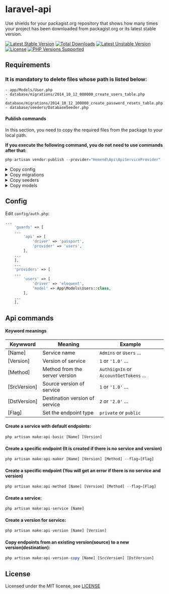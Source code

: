 # laravel-api
Use shields for your packagist.org repository that shows how many times your project has been downloaded from packagist.org or its latest stable version.

[![Latest Stable Version](http://poser.pugx.org/hemend/laravel-api/v)](https://packagist.org/packages/hemend/laravel-api)
[![Total Downloads](http://poser.pugx.org/hemend/laravel-api/downloads)](https://packagist.org/packages/hemend/laravel-api)
[![Latest Unstable Version](http://poser.pugx.org/hemend/laravel-api/v/unstable)](https://packagist.org/packages/hemend/laravel-api)
[![License](http://poser.pugx.org/hemend/laravel-api/license)](https://packagist.org/packages/hemend/laravel-api)
<a href="#tada-php-support" title="PHP Versions Supported"><img alt="PHP Versions Supported" src="https://img.shields.io/badge/php->=7.4-777bb3.svg?logoColor=white&labelColor=555555"></a>
<!-- [![PHP Version Require](http://poser.pugx.org/hemend/laravel-api/require/php)](https://packagist.org/packages/hemend/laravel-api) -->

## Requirements

### It is mandatory to delete files whose path is listed below:
```
- app/Models/User.php
- database/migrations/2014_10_12_000000_create_users_table.php
- database/migrations/2014_10_12_100000_create_password_resets_table.php
- database/seeders/DatabaseSeeder.php
```

#### Publish commands
In this section, you need to copy the required files from the package to your local path.

**If you execute the following command, you do not need to use commands after that:**
```php
php artisan vendor:publish --provider="Hemend\Api\ApiServiceProvider" --tag=api
```
<details><summary>Copy config</summary>

> php artisan vendor:publish --provider="Hemend\Api\ApiServiceProvider" --tag=config
</details>

<details><summary>Copy migrations</summary>

> php artisan vendor:publish --provider="Hemend\Api\ApiServiceProvider" --tag=migrations
</details>

<details><summary>Copy seeders</summary>

> php artisan vendor:publish --provider="Hemend\Api\ApiServiceProvider" --tag=seeders
</details>

<details><summary>Copy models</summary>

> php artisan vendor:publish --provider="Hemend\Api\ApiServiceProvider" --tag=models
</details>

## Config

Edit `config/auth.php`:
```php
...
    'guards' => [
    ...
        'api' => [
            'driver' => 'passport',
            'provider' => 'users',
        ],
    ...
    ],
    ...
    'providers' => [
    ...
        'users' => [
            'driver' => 'eloquent',
            'model' => App\Models\Users::class,
        ],
    ...
    ],
```

## Api commands
#### Keyword meanings

|Keywword        |Meaning                        |Example                                            |
|----------------|-------------------------------|---------------------------------------------------|
|[Name]          |Service name                   |`Admins` or `Users` ...                            |
|[Version]       |Version of service             |`1` or `'1.0'` ...                                 |
|[Method]        |Method from the server version |`AuthSignIn` or `AccountGetTokens` ...             |
|[SrcVersion]    |Source version of service      |`1` or `'1.0'` ...                                 |
|[DstVersion]    |Destination version of service |`2` or `'2.0'` ...                                 |
|[Flag]          |Set the endpoint type          |`private` or `public`                              |

#### Create a service with default endpoints:
```php
php artisan make:api-basic [Name] [Version]
```

#### Create a specific endpoint (It is created if there is no service and version)
```php
php artisan make:api-maker [Name] [Version] [Method] --flag=[Flag]
```

#### Create a specific endpoint (You will get an error if there is no service and version)
```php
php artisan make:api-method [Name] [Version] [Method] --flag=[Flag]
```

#### Create a service:
```php
php artisan make:api-service [Name]
```

#### Create a version for service:
```php
php artisan make:api-version [Name] [Version]
```

#### Copy endpoints from an existing version(source) to a new version(destination):
```php
php artisan make:api-version-copy [Name] [SrcVersion] [DstVersion]
```


## License

Licensed under the MIT license, see [LICENSE](LICENSE)